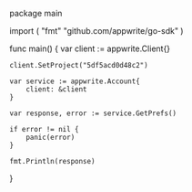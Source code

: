 package main

import (
    "fmt"
    "github.com/appwrite/go-sdk"
)

func main() {
    var client := appwrite.Client{}

    client.SetProject("5df5acd0d48c2")

    var service := appwrite.Account{
        client: &client
    }

    var response, error := service.GetPrefs()

    if error != nil {
        panic(error)
    }

    fmt.Println(response)
}